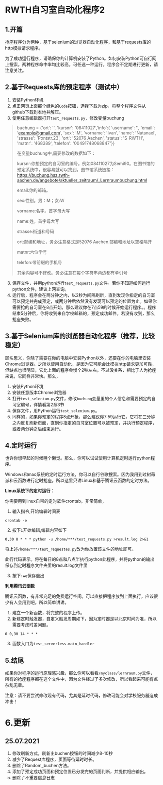 # RWTH自习室自动化程序2

## 1.开篇

抢座程序分为两种，基于selenium的浏览器自动化程序，和基于requests库的http模拟请求程序。

为了成功运行程序，请确保你的计算机安装了Python。如何安装Python可自行网上搜索。两种程序命中率均比较高。可任选一种运行。程序会不定期进行更新，请注意关注。

## 2.基于Requests库的预定程序（测试中）

1. 安装Python环境
2. 点击网页上面那个绿色的`Code`按钮，选择下载为zip，将整个程序文件从github下载到本地并解压。
3. 使用任意编辑器打开`test_requests.py`，修改变量buchung

> buchung = {'ort': '', 'kursnr': '08411027','info':{ 'username': '', 'email': 'example@gmail.com', 'sex': 'M', 'vorname': 'Ivan', 'name': 'Natanael', 'strasse': 'Pontstr.23', 'ort': '52076 Aachen', 'status': 'S-RWTH', 'matnr': '468389', 'telefon': '00491748068847'}}
>
> 在变量buchung中,需要修改的数据如下：
>
> kursnr:你想预定的自习室的编号。例如08411027为Semi90。在图书馆的预定系统中，很容易就可以找到。图书馆系统链接：https://buchung.hsz.rwth-aachen.de/angebote/aktueller_zeitraum/_Lernraumbuchung.html
>
> email:你的邮箱。
>
> sex:性别。男：M；女:W
>
> vorname:名字。首字母大写
>
> name:姓。首字母大写
>
> strasse:街道和号码
>
> ort:邮编和地址，务必注意格式是52076 Aachen.邮编和地址以空格隔开
>
> matnr:六位学号
>
> telefon:带前缀的手机号
>
> 其余内容可不修改。务必注意在每个字符串两边都有单引号

3. 保存文件，并用python运行`test_requests.py`文件。若你不知道如何运行python文件，建议上网查询。
4. 运行后，程序会在两分钟之内，以2秒为间隔刷新，直到发现你指定的自习室可以预定并完成预定，或两分钟后依然没有发现可以预定的位置为止。如果你需要抢的自习室在8点开始，那么建议你在7点59的时候开始运行程序。。程序结束5分钟后，你将收到来自学校邮箱的，预定成功邮件。若没有收到，那么抢座失败。

## 3.基于Selenium库的浏览器自动化程序（推荐，比较稳定）

顾名思义，你除了需要在你的电脑中安装Python以外，还要在你的电脑里安装Chrome浏览器。之所以使用自动化，是因为它可能会比模拟http请求更加可靠，但缺点也很明显，它比上面的程序会慢个2秒左右。不过没关系，相比于人为抢座来说，它同样非常快。那么，

1. 安装Python环境
2. 安装任意版本Chrome浏览器
3. 打开`test_selenium.py`文件，修改`buchung`变量里的个人信息和需要预定的自习室编号，详情看第2章3节
4. 保存文件，用Python运行`test_selenium.py`。
5. 同样的，如果你预定的程序8点开抢，那么建议你7:59运行它。它将在三分钟之内反复刷新页面，直到你指定的自习室位置可以被预定，并执行预定程序，或者两分钟之后结束运行。

## 4.定时运行

也许你想早起的时候睡个懒觉。那么，你可以试试使用计算机定时运行python程序。

Windows和mac系统的定时运行方法，你可以自行谷歌搜索。因为我用到过树莓派和云函数进行定时抢座，所以这里只讲Linux和基于腾讯云函数的定时方法。

**Linux系统下的定时运行**：

你需要用到linux自带的定时软件crontab。非常简单，

1. 输入指令,开始编辑时间表

```shell
crontab -e
```

2. 按下`i`开始编辑,编辑内容如下

```shell
0,30 8 * * * python -u /home/***/test_requests.py >result.log 2>&1
```

将上述`/home/***/test_requestes.py`改为你放置该文件的地址即可。

此行代码表示。将在每日的8点和八点半执行python此程序，并将python的输出保存到定时程序文件夹里的result.log文件里

3. 按下`:wq`保存退出

**利用腾讯云函数**

腾讯云函数，有非常充足的免费运行空间。可以直接把程序放到上面执行，应该很少有人会用到吧，所以简单讲讲。

1. 建立一个新函数，将完整的程序上传。
2. 新建定时触发器，自定义触发周期如下，因为定时器是以北京时间为准，所以需要考虑时差问题。

```shell
0 0,30 14 * * *
```

3. 函数入口为`test_serverless.main_handler`

## 5.结尾

如果你对程序的运行原理感兴趣，那么你可以看看`/myclass/lernraum.py`文件，所有的抢座程序都在这个文件中，因为文件经过了多次修改，所以看起来可能有点杂乱无章。

注意：请不要尝试修改现有代码，尤其是延时代码，修改可能会对学校服务器造成冲击！

# 6.更新

## 25.07.2021 

1. 修改刷新方式，刷新出buchen按钮的时间减少8-10秒
2. 减少了Request库程序，页面等待延时时长。
3. 删除了Random_buchen方法。
4. 添加了预定成功页面和预定位置已分发完的页面判断，并提供相应输出。
5. 删除了不重要信息日志
